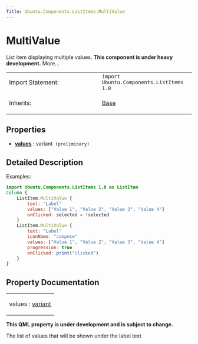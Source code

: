 ```yaml
---
Title: Ubuntu.Components.ListItems.MultiValue
---
```

        
MultiValue
==========

<span class="subtitle"></span>
List item displaying multiple values. **This component is under heavy development.** More...

<table>
<colgroup>
<col width="50%" />
<col width="50%" />
</colgroup>
<tbody>
<tr class="odd">
<td>Import Statement:</td>
<td><code>import Ubuntu.Components.ListItems 1.0</code></td>
</tr>
<tr class="even">
<td>Inherits:</td>
<td><p><a href="Ubuntu.Components.ListItems.Base.md">Base</a></p></td>
</tr>
</tbody>
</table>

<span id="properties"></span>
Properties
----------

-   ****[values](#values-prop)**** : variant` (preliminary)`

<span id="details"></span>
Detailed Description
--------------------

Examples:

``` qml
import Ubuntu.Components.ListItems 1.0 as ListItem
Column {
    ListItem.MultiValue {
        text: "Label"
        values: ["Value 1", "Value 2", "Value 3", "Value 4"]
        onClicked: selected = !selected
    }
    ListItem.MultiValue {
        text: "Label"
        iconName: "compose"
        values: ["Value 1", "Value 2", "Value 3", "Value 4"]
        progression: true
        onClicked: print("clicked")
    }
}
```

Property Documentation
----------------------

<table>
<colgroup>
<col width="100%" />
</colgroup>
<tbody>
<tr class="odd">
<td><p><span id="values-prop"></span><span class="name">values</span> : <span class="type"><a href="http://qt-project.org/doc/qt-5.3/qml-variant.html">variant</a></span></p></td>
</tr>
</tbody>
</table>

**This QML property is under development and is subject to change.**

The list of values that will be shown under the label text

